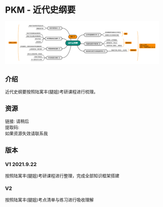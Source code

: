 # PKM - 近代史纲要  
![image text](./resources/近代史纲要.png)
## 介绍
近代史纲要按照陆寓丰(腿姐)考研课程进行梳理。
## 资源
链接: 请稍后  
提取码:   
如果资源失效请联系我  

## 版本
### V1 2021.9.22  
按照陆寓丰(腿姐)考研课程进行整理，完成全部知识框架搭建   
### V2  
按照陆寓丰(腿姐)考点清单与练习进行吸收理解